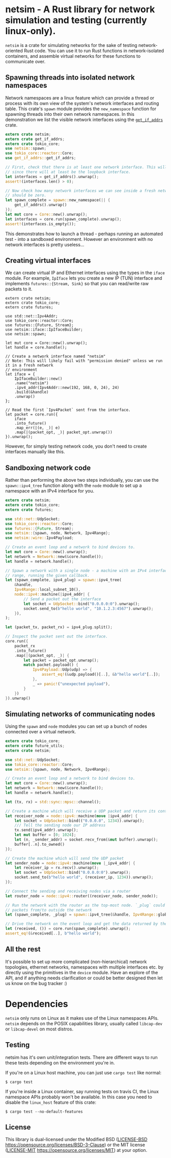 # netsim - A Rust library for network simulation and testing (currently linux-only).

`netsim` is a crate for simulating networks for the sake of testing network-oriented Rust
code. You can use it to run Rust functions in network-isolated containers, and assemble
virtual networks for these functions to communicate over.

## Spawning threads into isolated network namespaces

Network namespaces are a linux feature which can provide a thread or process with its own view
of the system's network interfaces and routing table. This crate's `spawn` module provides the
`new_namespace` function for spawning threads into their own network namespaces.  In this
demonstration we list the visible network interfaces using the
[`get_if_addrs`](https://crates.io/crates/get_if_addrs) crate.

```rust
extern crate netsim;
extern crate get_if_addrs;
extern crate tokio_core;
use netsim::spawn;
use tokio_core::reactor::Core;
use get_if_addrs::get_if_addrs;

// First, check that there is at least one network interface. This will generally be true
// since there will at least be the loopback interface.
let interfaces = get_if_addrs().unwrap();
assert!(interfaces.len() > 0);

// Now check how many network interfaces we can see inside a fresh network namespace. There
// should be zero.
let spawn_complete = spawn::new_namespace(|| {
    get_if_addrs().unwrap()
});
let mut core = Core::new().unwrap();
let interfaces = core.run(spawn_complete).unwrap();
assert!(interfaces.is_empty());
```

This demonstrates how to launch a thread - perhaps running an automated test - into a sandboxed
environment. However an environment with no network interfaces is pretty useless...

## Creating virtual interfaces

We can create virtual IP and Ethernet interfaces using the types in the `iface` module. For
example, `IpIface` lets you create a new IP (TUN) interface and implements `futures::{Stream,
Sink}` so that you can read/write raw packets to it.

```rust,should_panic
extern crate netsim;
extern crate tokio_core;
extern crate futures;

use std::net::Ipv4Addr;
use tokio_core::reactor::Core;
use futures::{Future, Stream};
use netsim::iface::IpIfaceBuilder;
use netsim::spawn;

let mut core = Core::new().unwrap();
let handle = core.handle();

// Create a network interface named "netsim"
// Note: This will likely fail with "permission denied" unless we run it in a fresh network
// environment
let iface = {
    IpIfaceBuilder::new()
    .name("netsim")
    .ipv4_addr(Ipv4Addr::new(192, 168, 0, 24), 24)
    .build(&handle)
    .unwrap()
};

// Read the first `Ipv4Packet` sent from the interface.
let packet = core.run({
    iface
    .into_future()
    .map_err(|(e, _)| e)
    .map(|(packet_opt, _)| packet_opt.unwrap())
}).unwrap();
```

However, for simply testing network code, you don't need to create interfaces manually like
this.

## Sandboxing network code

Rather than performing the above two steps individually, you can use the `spawn::ipv4_tree`
function along with the `node` module to set up a namespace with an IPv4 interface for you.

```rust
extern crate netsim;
extern crate tokio_core;
extern crate futures;

use std::net::UdpSocket;
use tokio_core::reactor::Core;
use futures::{Future, Stream};
use netsim::{spawn, node, Network, Ipv4Range};
use netsim::wire::Ipv4Payload;

// Create an event loop and a network to bind devices to.
let mut core = Core::new().unwrap();
let network = Network::new(&core.handle());
let handle = network.handle();

// Spawn a network with a single node - a machine with an IPv4 interface in the 10.0.0.0/8
// range, running the given callback.
let (spawn_complete, ipv4_plug) = spawn::ipv4_tree(
    &handle,
    Ipv4Range::local_subnet_10(),
    node::ipv4::machine(|ipv4_addr| {
        // Send a packet out the interface
        let socket = UdpSocket::bind("0.0.0.0:0").unwrap();
        socket.send_to(b"hello world", "10.1.2.3:4567").unwrap();
    }),
);

let (packet_tx, packet_rx) = ipv4_plug.split();

// Inspect the packet sent out the interface.
core.run({
    packet_rx
    .into_future()
    .map(|(packet_opt, _)| {
        let packet = packet_opt.unwrap();
        match packet.payload() {
            Ipv4Payload::Udp(udp) => {
                assert_eq!(&udp.payload()[..], &b"hello world"[..]);
            },
            _ => panic!("unexpected payload"),
        }
    })
}).unwrap()
```

## Simulating networks of communicating nodes

Using the `spawn` and `node` modules you can set up a bunch of nodes connected over a virtual
network.

```rust
extern crate tokio_core;
extern crate future_utils;
extern crate netsim;

use std::net::UdpSocket;
use tokio_core::reactor::Core;
use netsim::{spawn, node, Network, Ipv4Range};

// Create an event loop and a network to bind devices to.
let mut core = Core::new().unwrap();
let network = Network::new(&core.handle());
let handle = network.handle();

let (tx, rx) = std::sync::mpsc::channel();

// Create a machine which will receive a UDP packet and return its contents
let receiver_node = node::ipv4::machine(move |ipv4_addr| {
    let socket = UdpSocket::bind(("0.0.0.0", 1234)).unwrap();
    /// Tell the sending node our IP address
    tx.send(ipv4_addr).unwrap();
    let mut buffer = [0; 1024];
    let (n, _sender_addr) = socket.recv_from(&mut buffer).unwrap();
    buffer[..n].to_owned()
});

// Create the machine which will send the UDP packet
let sender_node = node::ipv4::machine(move |_ipv4_addr| {
    let receiver_ip = rx.recv().unwrap();
    let socket = UdpSocket::bind("0.0.0.0:0").unwrap();
    socket.send_to(b"hello world", (receiver_ip, 1234)).unwrap();
});

// Connect the sending and receiving nodes via a router
let router_node = node::ipv4::router((receiver_node, sender_node));

// Run the network with the router as the top-most node. `_plug` could be used send/receive
// packets from/to outside the network
let (spawn_complete, _plug) = spawn::ipv4_tree(&handle, Ipv4Range::global(), router_node);

// Drive the network on the event loop and get the data returned by the receiving node.
let (received, ()) = core.run(spawn_complete).unwrap();
assert_eq!(&received[..], b"hello world");
```

## All the rest

It's possible to set up more complicated (non-hierarchical) network topologies, ethernet
networks, namespaces with multiple interfaces etc. by directly using the primitives in the
`device` module. Have an explore of the API, and if anything needs clarification or could be
better designed then let us know on the bug tracker :)

# Dependencies

`netsim` only runs on Linux as it makes use of the Linux namespaces APIs.
`netsim` depends on the POSIX capabilities library, usually called `libcap-dev`
or `libcap-devel` on most distros.

## Testing

netsim has it's own unit/integration tests. There are different ways to run
these tests depending on the environment you're in.

If you're on a Linux host machine, you can just use `cargo test` like normal:

```
$ cargo test
```

If you're inside a Linux container, say running tests on travis CI, the Linux
namespace APIs probably won't be available. In this case you need to disable
the `linux_host` feature of this crate:

```
$ cargo test --no-default-features
```

## License

This library is dual-licensed under the Modified BSD
([LICENSE-BSD](LICENSE-BSD) https://opensource.org/licenses/BSD-3-Clause) or
the MIT license ([LICENSE-MIT](LICENSE-MIT)
https://opensource.org/licenses/MIT) at your option.

